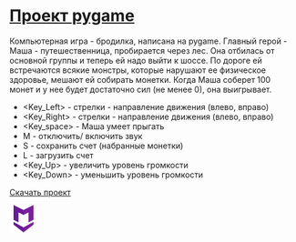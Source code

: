 # [Проект pygame](https://disk.yandex.ru/d/4FUsowfW2LnMIQ)

Компьютерная игра - бродилка, написана на pygame.
Главный герой - Маша - путешественница, пробирается через лес. Она отбилась от основной группы и теперь ей надо выйти к шоссе. По дороге ей встречаются всякие монстры, которые нарушают ее физическое здоровье, мешают ей собирать монетки. Когда Маша соберет 100 монет и у нее будет достаточно сил (не менее 0), она выигрывает.

- <Key_Left> - стрелки - направление движения (влево, вправо)
- <Key_Right> - стрелки - направление движения (влево, вправо)
- <Key_space> - Маша умеет прыгать
- M - отключить/ включить звук
- S - сохранить счет (набранные монетки)
- L - загрузить счет
- <Key_Up> - увеличить уровень громкости
- <Key_Down> - уменьшить уровень громкости

[Скачать проект](https://disk.yandex.ru/d/4FUsowfW2LnMIQ)

![alt-текст](https://github.com/adam-p/markdown-here/raw/master/src/common/images/icon48.png "Текст заголовка логотипа 1")
